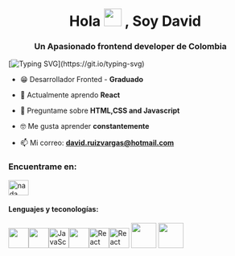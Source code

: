 <h1 align="center">Hola <img src="https://media.giphy.com/media/hvRJCLFzcasrR4ia7z/giphy.gif" width="35"> , Soy David</h1>
<h3 align="center">Un Apasionado frontend developer de Colombia <img src="https://media.tenor.com/83dOmY3XoCQAAAAi/colombia-flag.gif" width='15' height='15'></h3>


[![Typing SVG](https://readme-typing-svg.demolab.com?font=Fira+Code&size=30&pause=1000&width=435&lines=Bienvenido+a+mi+Github!!)](https://git.io/typing-svg)

- 😁 Desarrollador Fronted - **Graduado**

- 🌱 Actualmente aprendo **React**

- 💬 Preguntame sobre **HTML,CSS and Javascript**

- 🤓 Me gusta aprender **constantemente**

- 📫 Mi correo: **david.ruizvargas@hotmail.com**

<h3 align="left">Encuentrame en:</h3>
<p align="left">
<a href="https://www.linkedin.com/in/david-sebasti%C3%A1n-ruiz-vargas-05b197223/" target="blank"><img align="center" src="https://raw.githubusercontent.com/rahuldkjain/github-profile-readme-generator/master/src/images/icons/Social/linked-in-alt.svg" alt="nada elhosary" height="30" width="40" /></a>
</p>

<h4 align="left">Lenguajes y teconologías:</h4>
<p align="left"><img src="https://cdn.jsdelivr.net/gh/devicons/devicon/icons/html5/html5-original.svg" width="40" height="40" /><img src="https://cdn.jsdelivr.net/gh/devicons/devicon/icons/css3/css3-original.svg"  width="40" height="40"/><img src="https://camo.githubusercontent.com/ece04e9e6d8e7370a88024f41d544915e01ce71b5457326c08349cc282ccf2d4/68747470733a2f2f6d65646961332e67697068792e636f6d2f6d656469612f6c6e377a32655772696951416c6c6656636e2f323030772e77656270" alt="JavaScript" width="40" height="40"><img src="https://cdn.jsdelivr.net/gh/devicons/devicon/icons/sass/sass-original.svg" width="40" height="40"/><img src ="https://camo.githubusercontent.com/cda2bff49eb0cd388393e08dd91cc3cf461f095e387d3fdcb8648ab0418010aa/68747470733a2f2f692e67697068792e636f6d2f6d656469612f654e41736a4f353574506267616f72376d612f323030772e77656270" alt="React" width="40" height="40"><img src="https://camo.githubusercontent.com/bb12151c6b0cad592b4b7449df388a6db7aa7ceae45ef7cc03c9d4cab56dc90e/68747470733a2f2f6d65646961332e67697068792e636f6d2f6d656469612f6b64466338667562675333316238447356752f67697068792e77656270" alt="React" width="40" height="40">
<img src="https://assets.website-files.com/61ca3f775a79ec5f87fcf937/6202fcdee5ee8636a145a41b_1234-p-500.png" width="50" height="50"/>
<img src="https://cdn.jsdelivr.net/gh/devicons/devicon/icons/mysql/mysql-original-wordmark.svg" width="50" height="50"/>




